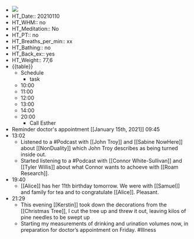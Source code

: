 - ![](https://firebasestorage.googleapis.com/v0/b/firescript-577a2.appspot.com/o/imgs%2Fapp%2FDavidsroam%2FY6PM7tAupt.png?alt=media&token=5d425b7c-d8b6-45f9-8970-46828a7e4ec6)
- HT_Date:: 20210110
- HT_WHM:: no 
- HT_Meditation:: No 
- HT_PT:: no
- HT_Breaths_per_min:: xx 
- HT_Bathing:: no 
- HT_Back_ex:: yes
- HT_Weight:: 77,6
- {{table}} 
    - Schedule 
        - task
    - 10:00 
    - 11:00 
    - 12:00
    - 13:00
    - 14:00 
    - 20:00
        - Call Esther
- Reminder doctor's appointment [[January 15th, 2021]] 09:45
- 13:02
    - Listened to a #Podcast with [[John Troy]] and [[Sabine NowHere]] about [[NonDuality]] which John Troy describes as being turned inside out.
    - Started listening to a #Podcast with [[Connor White-Sullivan]] and [[Tyler Willis]] about what Connor wants to achoeve with [[Roam Research]].
- 19:40
    - [[Alice]] has her 11th birthday tomorrow. We were with [[Samuel]] and family for tea and to congratulate [[Alice]]. Pleasant.
- 21:29
    - This evening [[Kerstin]] took down the decorations from the [[Christmas Tree]], I cut the tree up and threw it out, leaving kilos of pine needles to be swept up
    - Starting my measurements of drinking and urination volumes now, in preparation for doctor’s appointment on Friday. #Illness

